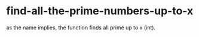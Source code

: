 # find-all-the-prime-numbers-up-to-x

as the name implies, the function finds all prime up to x (int).
